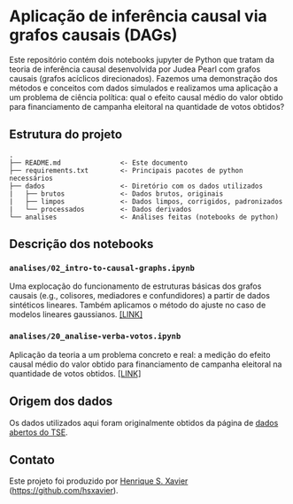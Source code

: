 # Aplicação de inferência causal via grafos causais (DAGs)

Este repositório contém dois notebooks jupyter de Python que tratam da teoria de inferência causal 
desenvolvida por Judea Pearl com grafos causais (grafos acíclicos direcionados). Fazemos uma 
demonstração dos métodos e conceitos com dados simulados e realizamos uma aplicação a um problema
de ciência política: qual o efeito causal médio do valor obtido para financiamento 
de campanha eleitoral na quantidade de votos obtidos?

## Estrutura do projeto

    .
    ├── README.md               <- Este documento
    ├── requirements.txt        <- Principais pacotes de python necessários
    ├── dados                   <- Diretório com os dados utilizados
    |   ├── brutos              <- Dados brutos, originais
    |   ├── limpos              <- Dados limpos, corrigidos, padronizados
    |   └── processados         <- Dados derivados 
    └── analises                <- Análises feitas (notebooks de python)

## Descrição dos notebooks

### `analises/02_intro-to-causal-graphs.ipynb`

Uma explocação do funcionamento de estruturas básicas dos grafos causais (e.g., colisores, mediadores e confundidores) 
a partir de dados sintéticos lineares. Também aplicamos o método do ajuste no caso de modelos lineares gaussianos.
[[LINK]](analises/02_intro-to-causal-graphs.ipynb)

### `analises/20_analise-verba-votos.ipynb`

Aplicação da teoria a um problema concreto e real: a medição do efeito causal médio do valor obtido para financiamento 
de campanha eleitoral na quantidade de votos obtidos.
[[LINK]](analises/20_analise-verba-votos.ipynb)

## Origem dos dados

Os dados utilizados aqui foram originalmente obtidos da página de [dados abertos do TSE](https://dadosabertos.tse.jus.br/dataset/).

## Contato

Este projeto foi produzido por [Henrique S. Xavier](http://henriquexavier.net) (<https://github.com/hsxavier>).

